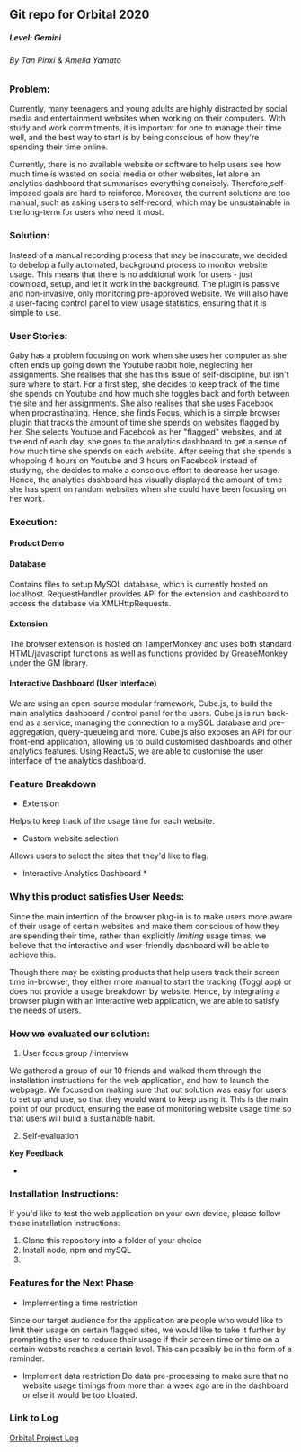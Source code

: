## Git repo for Orbital 2020
##### Level: Gemini
###### By Tan Pinxi & Amelia Yamato

### Problem: 
Currently, many teenagers and young adults are highly distracted by social media and entertainment websites when working on their computers. With study and work commitments, it is important for one to manage their time well, and the best way to start is by being conscious of how they're spending their time online.

Currently, there is no available website or software to help users see how much time is wasted on social media or other websites, let alone an analytics dashboard that summarises everything concisely. Therefore,self-imposed goals are hard to reinforce. Moreover, the current solutions are too manual, such as asking users to self-record, which may be unsustainable in the long-term for users who need it most. 

### Solution:
Instead of a manual recording process that may be inaccurate, we decided to debelop a fully automated, background process to monitor website usage. This means that there is no additional work for users - just download, setup, and let it work in the background. The plugin is passive and non-invasive, only monitoring pre-approved website.
We will also have a user-facing control panel to view usage statistics, ensuring that it is simple to use.

### User Stories: 
Gaby has a problem focusing on work when she uses her computer as she often ends up going down the Youtube rabbit hole, neglecting her assignments. She realises that she has this issue of self-discipline, but isn't sure where to start. For a first step, she decides to keep track of the time she spends on Youtube and how much she toggles back and forth between the site and her assignments. She also realises that she uses Facebook when procrastinating. Hence, she finds Focus, which is a simple browser plugin that tracks the amount of time she spends on websites flagged by her. She selects Youtube and Facebook as her "flagged" websites, and at the end of each day, she goes to the analytics dashboard to get a sense of how much time she spends on each website. After seeing that she spends a whopping 4 hours on Youtube and 3 hours on Facebook instead of studying, she decides to make a conscious effort to decrease her usage. Hence, the analytics dashboard has visually displayed the amount of time she has spent on random websites when she could have been focusing on her work. 

### Execution: 

#### Product Demo


#### Database
Contains files to setup MySQL database, which is currently hosted on localhost. RequestHandler provides API for the extension and dashboard to access the database via XMLHttpRequests.

#### Extension
The browser extension is hosted on TamperMonkey and uses both standard HTML/javascript functions as well as functions provided by GreaseMonkey under the GM library.

#### Interactive Dashboard (User Interface)
We are using an open-source modular framework, Cube.js, to build the main analytics dashboard / control panel for the users. Cube.js is run back-end as a service, managing the connection to a mySQL database and pre-aggregation, query-queueing and more. Cube.js also exposes an API for our front-end application, allowing us to build customised dashboards and other analytics features. Using ReactJS, we are able to customise the user interface of the analytics dashboard.

### Feature Breakdown 

* Extension 

Helps to keep track of the usage time for each website.

* Custom website selection 

Allows users to select the sites that they'd like to flag. 

* Interactive Analytics Dashboard 
  * 


### Why this product satisfies User Needs:
Since the main intention of the browser plug-in is to make users more aware of their usage of certain websites and make them conscious of how they are spending their time, rather than explicitly *limiting* usage times, we believe that the interactive and user-friendly dashboard will be able to achieve this. 

Though there may be existing products that help users track their screen time in-browser, they either more manual to start the tracking (Toggl app) or does not provide a usage breakdown by website. Hence, by integrating a browser plugin with an interactive web application, we are able to satisfy the needs of users. 

### How we evaluated our solution:

1. User focus group / interview 

We gathered a group of our 10 friends and walked them through the installation instructions for the web application, and how to launch the webpage. We focused on making sure that out solution was easy for users to set up and use, so that they would want to keep using it. This is the main point of our product, ensuring the ease of monitoring website usage time so that users will build a sustainable habit.

2. Self-evaluation

**Key Feedback**

*

### Installation Instructions: 

If you'd like to test the web application on your own device, please follow these installation instructions: 

1. Clone this repository into a folder of your choice 
2. Install node, npm and mySQL
3. 

### Features for the Next Phase 

* Implementing a time restriction 

Since our target audience for the application are people who would like to limit their usage on certain flagged sites, we would like to take it further by prompting the user to reduce their usage if their screen time or time on a certain website reaches a certain level. This can possibly be in the form of a reminder.

* Implement data restriction
Do data pre-processing to make sure that no website usage timings from more than a week ago are in the dashboard or else it would be too bloated.

### Link to Log

[Orbital Project Log](https://docs.google.com/spreadsheets/d/1SRgkBZBMHGSurudhpTh65sO5Hk9Beoih99OlxObK6D8/edit?usp=sharing)


